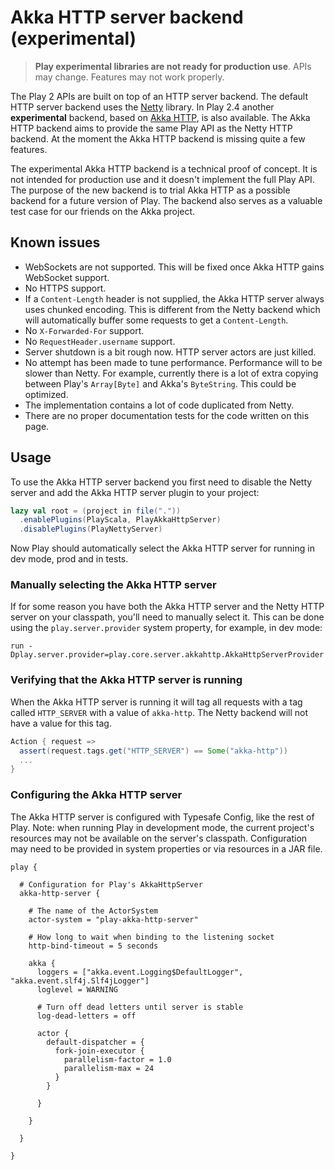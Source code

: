 <!--- Copyright (C) 2009-2015 Typesafe Inc. <http://www.typesafe.com> -->
# Akka HTTP server backend (experimental)

> **Play experimental libraries are not ready for production use**. APIs may change. Features may not work properly.

The Play 2 APIs are built on top of an HTTP server backend. The default HTTP server backend uses the [Netty](http://netty.io/) library. In Play 2.4 another **experimental** backend, based on [Akka HTTP](http://doc.akka.io/docs/akka-stream-and-http-experimental/current/), is also available. The Akka HTTP backend aims to provide the same Play API as the Netty HTTP backend. At the moment the Akka HTTP backend is missing quite a few features.

The experimental Akka HTTP backend is a technical proof of concept. It is not intended for production use and it doesn't implement the full Play API. The purpose of the new backend is to trial Akka HTTP as a possible backend for a future version of Play. The backend also serves as a valuable test case for our friends on the Akka project.

## Known issues

* WebSockets are not supported. This will be fixed once Akka HTTP gains WebSocket support.
* No HTTPS support.
* If a `Content-Length` header is not supplied, the Akka HTTP server always uses chunked encoding. This is different from the Netty backend which will automatically buffer some requests to get a `Content-Length`.
* No `X-Forwarded-For` support.
* No `RequestHeader.username` support.
* Server shutdown is a bit rough now. HTTP server actors are just killed.
* No attempt has been made to tune performance. Performance will to be slower than Netty. For example, currently there is a lot of extra copying between Play's `Array[Byte]` and Akka's `ByteString`. This could be optimized.
* The implementation contains a lot of code duplicated from Netty.
* There are no proper documentation tests for the code written on this page.

## Usage

To use the Akka HTTP server backend you first need to disable the Netty server and add the Akka HTTP server plugin to your project:

```scala
lazy val root = (project in file("."))
  .enablePlugins(PlayScala, PlayAkkaHttpServer)
  .disablePlugins(PlayNettyServer)
```

Now Play should automatically select the Akka HTTP server for running in dev mode, prod and in tests.

### Manually selecting the Akka HTTP server

If for some reason you have both the Akka HTTP server and the Netty HTTP server on your classpath, you'll need to manually select it.  This can be done using the `play.server.provider` system property, for example, in dev mode:

```
run -Dplay.server.provider=play.core.server.akkahttp.AkkaHttpServerProvider
```

### Verifying that the Akka HTTP server is running

When the Akka HTTP server is running it will tag all requests with a tag called `HTTP_SERVER` with a value of `akka-http`. The Netty backend will not have a value for this tag.

```scala
Action { request =>
  assert(request.tags.get("HTTP_SERVER") == Some("akka-http"))
  ...
}
```

### Configuring the Akka HTTP server

The Akka HTTP server is configured with Typesafe Config, like the rest of Play. Note: when running Play in development mode, the current project's resources may not be available on the server's classpath. Configuration may need to be provided in system properties or via resources in a JAR file.

```
play {

  # Configuration for Play's AkkaHttpServer
  akka-http-server {

    # The name of the ActorSystem
    actor-system = "play-akka-http-server"

    # How long to wait when binding to the listening socket
    http-bind-timeout = 5 seconds

    akka {
      loggers = ["akka.event.Logging$DefaultLogger", "akka.event.slf4j.Slf4jLogger"]
      loglevel = WARNING

      # Turn off dead letters until server is stable
      log-dead-letters = off

      actor {
        default-dispatcher = {
          fork-join-executor {
            parallelism-factor = 1.0
            parallelism-max = 24
          }
        }

      }

    }

  }

}
```
